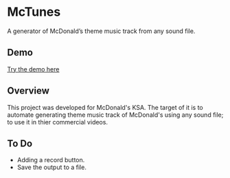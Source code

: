 # McTunes
A generator of McDonald’s theme music track from any sound file.
## Demo
[Try the demo here](https://mctunes.netlify.app)
## Overview
This project was developed for McDonald's KSA. The target of it is to automate generating theme music track of McDonald's using any sound file; to use it in thier commercial videos.
## To Do
- Adding a record button.
- Save the output to a file.


